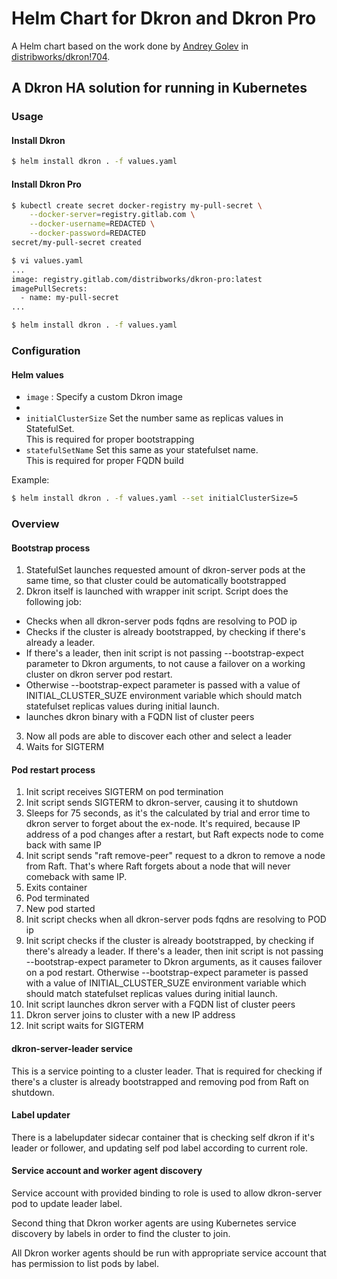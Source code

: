 # Helm Chart for Dkron and Dkron Pro

A Helm chart based on the work done by [Andrey Golev](https://github.com/andreygolev) in [distribworks/dkron!704](https://github.com/distribworks/dkron/pull/704).

## A Dkron HA solution for running in Kubernetes

### Usage

#### Install Dkron

```sh
$ helm install dkron . -f values.yaml
```

#### Install Dkron Pro

```sh
$ kubectl create secret docker-registry my-pull-secret \
	--docker-server=registry.gitlab.com \
	--docker-username=REDACTED \
	--docker-password=REDACTED
secret/my-pull-secret created
```

```sh
$ vi values.yaml
...
image: registry.gitlab.com/distribworks/dkron-pro:latest
imagePullSecrets:
  - name: my-pull-secret
...
```

```sh
$ helm install dkron . -f values.yaml
```

### Configuration

#### Helm values

* `image` : Specify a custom Dkron image
* 
* `initialClusterSize`
   Set the number same as replicas values in StatefulSet.  
   This is required for proper bootstrapping
* `statefulSetName`
   Set this same as your statefulset name.  
   This is required for proper FQDN build

Example:

```sh
$ helm install dkron . -f values.yaml --set initialClusterSize=5
```

### Overview

#### Bootstrap process

 1. StatefulSet launches requested amount of dkron-server pods at the same time, so that cluster could be automatically bootstrapped
 2. Dkron itself is launched with wrapper init script. Script does the following job:
   - Checks when all dkron-server pods fqdns are resolving to POD ip
   - Checks if the cluster is already bootstrapped, by checking if there's already a leader.  
   - If there's a leader, then init script is not passing --bootstrap-expect parameter to Dkron arguments, to not cause a failover on a working cluster on dkron server pod restart.           
   - Otherwise --bootstrap-expect parameter is passed with a value of INITIAL_CLUSTER_SUZE environment variable which should match statefulset replicas values during initial launch.
   - launches dkron binary with a FQDN list of cluster peers
3. Now all pods are able to discover each other and select a leader
4. Waits for SIGTERM

#### Pod restart process

1.  Init script receives SIGTERM on pod termination
1. Init script sends SIGTERM to dkron-server, causing it to shutdown
1. Sleeps for 75 seconds, as it's the calculated by trial and error time to dkron server to forget about the ex-node. It's required, because IP address of a pod changes after a restart, but Raft expects node to come back with same IP
1. Init script sends "raft remove-peer" request to a dkron to remove a node from Raft. That's where Raft forgets about a node that will never comeback with same IP.
1. Exits container
1. Pod terminated
1. New pod started
1. Init script checks when all dkron-server pods fqdns are resolving to POD ip
1. Init script checks if the cluster is already bootstrapped, by checking if there's already a leader. If there's a leader, then init script is not passing --bootstrap-expect parameter to Dkron arguments, as it causes failover on a pod restart. Otherwise --bootstrap-expect parameter is passed with a value of INITIAL_CLUSTER_SUZE environment variable which should match statefulset replicas values during initial launch.
1. Init script launches dkron server with a FQDN list of cluster peers
1. Dkron server joins to cluster with a new IP address
1. Init script waits for SIGTERM

#### dkron-server-leader service

This is a service pointing to a cluster leader. That is required for checking if there's a cluster is already bootstrapped and removing pod from Raft on shutdown.

#### Label updater

There is a labelupdater sidecar container that is checking self dkron if it's leader or follower, and updating self pod label according to current role.

#### Service account and worker agent discovery

Service account with provided binding to role is used to allow dkron-server pod to update leader label.  

Second thing that Dkron worker agents are using Kubernetes service discovery by labels in order to find the cluster to join.  

All Dkron worker agents should be run with appropriate service account that has permission to list pods by label.
 